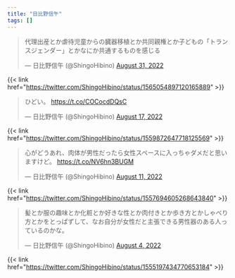 ```yaml
---
title: "日比野信午"
tags: []
---
```


<blockquote class="twitter-tweet"><p lang="ja" dir="ltr">代理出産とか虐待児童からの臓器移植とか共同親権とか子どもの「トランスジェンダー」とかなにか共通するものを感じる</p>&mdash; 日比野信午 (@ShingoHibino) <a href="https://twitter.com/ShingoHibino/status/1565054897120165889?ref_src=twsrc%5Etfw">August 31, 2022</a></blockquote> <script async src="https://platform.twitter.com/widgets.js" charset="utf-8"></script>

{{< link href="https://twitter.com/ShingoHibino/status/1565054897120165889" >}}

<blockquote class="twitter-tweet"><p lang="ja" dir="ltr">ひどい。 <a href="https://t.co/COCocdDQsC">https://t.co/COCocdDQsC</a></p>&mdash; 日比野信午 (@ShingoHibino) <a href="https://twitter.com/ShingoHibino/status/1559872647718125569?ref_src=twsrc%5Etfw">August 17, 2022</a></blockquote> <script async src="https://platform.twitter.com/widgets.js" charset="utf-8"></script>

{{< link href="https://twitter.com/ShingoHibino/status/1559872647718125569" >}}

<blockquote class="twitter-tweet"><p lang="ja" dir="ltr">心がどうあれ、肉体が男性だったら女性スペースに入っちゃダメだと思いますけど。 <a href="https://t.co/NV6hn3BUGM">https://t.co/NV6hn3BUGM</a></p>&mdash; 日比野信午 (@ShingoHibino) <a href="https://twitter.com/ShingoHibino/status/1557694605268643840?ref_src=twsrc%5Etfw">August 11, 2022</a></blockquote> <script async src="https://platform.twitter.com/widgets.js" charset="utf-8"></script>

{{< link href="https://twitter.com/ShingoHibino/status/1557694605268643840" >}}

<blockquote class="twitter-tweet"><p lang="ja" dir="ltr">髪とか服の趣味とか化粧とか好きな性とか肉付きとか歩き方とかしゃべり方とかをとっぱずして、なお自分が女性だと主張できる男性器のある人っているのかな。</p>&mdash; 日比野信午 (@ShingoHibino) <a href="https://twitter.com/ShingoHibino/status/1555197434770653184?ref_src=twsrc%5Etfw">August 4, 2022</a></blockquote> <script async src="https://platform.twitter.com/widgets.js" charset="utf-8"></script>

{{< link href="https://twitter.com/ShingoHibino/status/1555197434770653184" >}}
